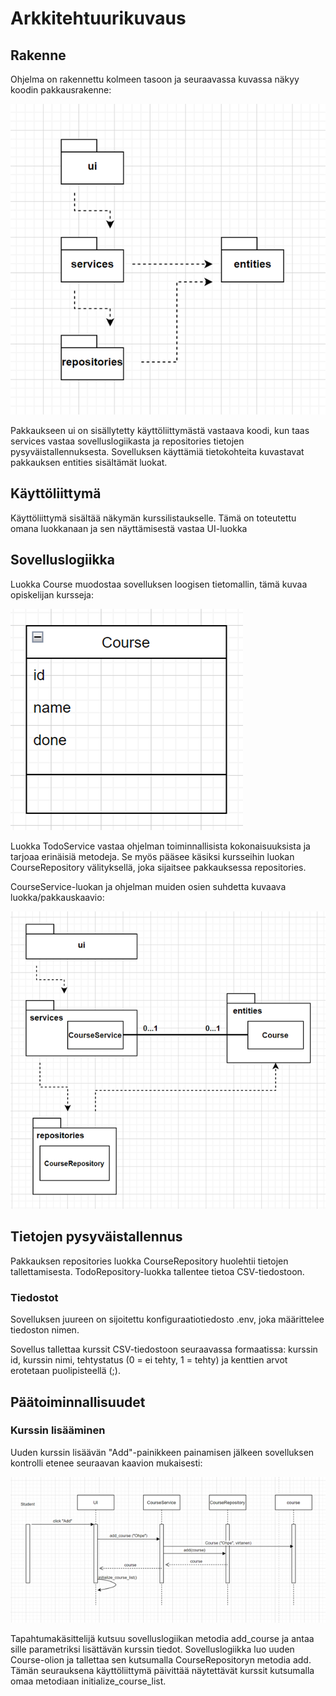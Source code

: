 # Arkkitehtuurikuvaus

## Rakenne

Ohjelma on rakennettu kolmeen tasoon ja seuraavassa kuvassa näkyy koodin pakkausrakenne:

![](/dokumentaatio/kuvat/Pakkauskaavio.png)

Pakkaukseen ui on sisällytetty käyttöliittymästä vastaava koodi, kun taas services vastaa sovelluslogiikasta ja repositories tietojen pysyväistallennuksesta. Sovelluksen käyttämiä tietokohteita kuvastavat pakkauksen entities sisältämät luokat.


## Käyttöliittymä

Käyttöliittymä sisältää näkymän kurssilistaukselle. Tämä on toteutettu omana luokkanaan ja sen näyttämisestä vastaa UI-luokka


## Sovelluslogiikka

Luokka Course muodostaa sovelluksen loogisen tietomallin, tämä kuvaa opiskelijan kursseja:

![](/dokumentaatio/kuvat/Sovelluslogiikka_2.png)

Luokka TodoService vastaa ohjelman toiminnallisista kokonaisuuksista ja tarjoaa erinäisiä metodeja. Se myös pääsee käsiksi kursseihin luokan CourseRepository välityksellä, joka sijaitsee pakkauksessa repositories.

CourseService-luokan ja ohjelman muiden osien suhdetta kuvaava luokka/pakkauskaavio:

![](/dokumentaatio/kuvat/Pakkaus_Sovelluskaavio_1.png)


## Tietojen pysyväistallennus

Pakkauksen repositories luokka CourseRepository huolehtii tietojen tallettamisesta. TodoRepository-luokka tallentee tietoa CSV-tiedostoon.

### Tiedostot

Sovelluksen juureen on sijoitettu konfiguraatiotiedosto .env, joka määrittelee tiedoston nimen.

Sovellus tallettaa kurssit CSV-tiedostoon seuraavassa formaatissa: kurssin id, kurssin nimi, tehtystatus (0 = ei tehty, 1 = tehty) ja kenttien arvot erotetaan puolipisteellä (;).


## Päätoiminnallisuudet

### Kurssin lisääminen

Uuden kurssin lisäävän "Add"-painikkeen painamisen jälkeen sovelluksen kontrolli etenee seuraavan kaavion mukaisesti:

![](/dokumentaatio/kuvat/Sekvenssikaavio.png)

Tapahtumakäsittelijä kutsuu sovelluslogiikan metodia add_course ja antaa sille parametriksi lisättävän kurssin tiedot. Sovelluslogiikka luo uuden Course-olion ja tallettaa sen kutsumalla CourseRepositoryn metodia add. Tämän seurauksena käyttöliittymä päivittää näytettävät kurssit kutsumalla omaa metodiaan initialize_course_list.

